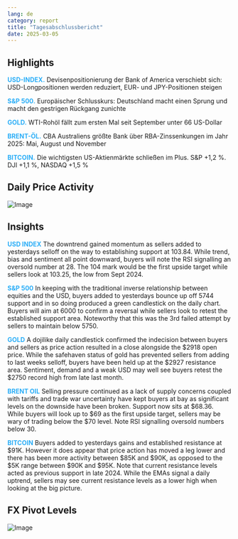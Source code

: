 ```yaml
---
lang: de
category: report
title: "Tagesabschlussbericht"
date: 2025-03-05
---
```



<h2>Highlights</h2>
<strong style="color: #2caef7;">USD-INDEX.</strong> Devisenpositionierung der Bank of America verschiebt sich: USD-Longpositionen werden reduziert, EUR- und JPY-Positionen steigen


<strong style="color: #2caef7;">S&P 500.</strong> Europäischer Schlusskurs: Deutschland macht einen Sprung und macht den gestrigen Rückgang zunichte

<strong style="color: #2caef7;">GOLD.</strong> WTI-Rohöl fällt zum ersten Mal seit September unter 66 US-Dollar

<strong style="color: #2caef7;">BRENT-ÖL.</strong> CBA Australiens größte Bank über RBA-Zinssenkungen im Jahr 2025: Mai, August und November

<strong style="color: #2caef7;">BITCOIN.</strong> Die wichtigsten US-Aktienmärkte schließen im Plus. S&P +1,2 %. DJI +1,1 %, NASDAQ +1,5 %



<h2>Daily Price Activity</h2>
<img src="https://markleighedu.github.io/img/Mar-2025/05-Mar-2025/price.jpg" alt="Image"/>

<h2>Insights</h2>
<strong style="color: #2caef7;">USD INDEX</strong> The downtrend gained momentum as sellers added to yesterdays selloff on the way to establishing support at 103.84. While trend, bias and sentiment all point downward, buyers will note the RSI signalling an oversold number at 28. The 104 mark would be the first upside target while sellers look at 103.25, the low from Sept 2024.

<strong style="color: #2caef7;">S&P 500</strong> In keeping with the traditional inverse relationship between equities and the USD, buyers added to yesterdays bounce up off 5744 support and in so doing produced a green candlestick on the daily chart. Buyers will aim at 6000 to confirm a reversal while sellers look to retest the established support area. Noteworthy that this was the 3rd failed attempt by sellers to maintain below 5750.

<strong style="color: #2caef7;">GOLD</strong> A dojilike daily candlestick confirmed the indecision between buyers and sellers as price action resulted in a close alongside the $2918 open price. While the safehaven status of gold has prevented sellers from adding to last weeks selloff, buyers have been held up at the $2927 resistance area. Sentiment, demand  and a weak USD may well see buyers retest the $2750 record high from late last month.

<strong style="color: #2caef7;">BRENT OIL</strong> Selling pressure continued as a lack of supply concerns coupled with tariffs and trade war uncertainty have kept buyers at bay as significant levels on the downside have been broken. Support now sits at $68.36. While buyers will look up to $69 as the first upside target, sellers may be wary of trading below the $70 level. Note RSI signalling oversold numbers below 30.

<strong style="color: #2caef7;">BITCOIN</strong> Buyers added to yesterdays gains and established resistance at $91K. However it does appear that price action has moved a leg lower and there has been more activity between $85K and $90K, as opposed to the $5K range between $90K and $95K. Note that current resistance levels acted as previous support in late 2024. While the EMAs signal a daily uptrend, sellers may see current resistance levels as a lower high when looking at the big picture.



<h2>FX Pivot Levels</h2>
<img src="https://markleighedu.github.io/img/Mar-2025/05-Mar-2025/pivot.jpg" alt="Image"/>